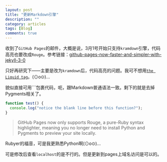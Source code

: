 ```yaml
---
layout: post
title: "更新Markdown引擎"
description: ""
category: articles
tags: [Blog]
comments: true
---
```


收到了`GitHub Pages`的邮件，大概是说，3月1号开始只支持`kramdown`引擎，代码高亮也要改成`Rouge`。参考链接：[github-pages-now-faster-and-simpler-with-jekyll-3-0](https://github.com/blog/2100-github-pages-now-faster-and-simpler-with-jekyll-3-0)

只好再研究下——主要是改为`kramdown`后，代码高亮的问题。我可不想用[`the Liquid tag`](http://jekyllrb.com/docs/templates/#code-snippet-highlighting)。(⊙o⊙)…

貌似直接可用\`\`\`包裹代码，呃，跟Markdown普通语法一致。剩下的就是去掉Pygments相关了。

```js
function test() {
  console.log("notice the blank line before this function?");
}
```

>GitHub Pages now only supports Rouge, a pure-Ruby syntax highlighter, meaning you no longer need to install Python and Pygments to preview your site locally.

Rubyer的福音，可是我更熟悉Python啊(⊙o⊙)...

可是修改后查看`localhost`的是不行的。但是更新到pages上域名访问是可以的。